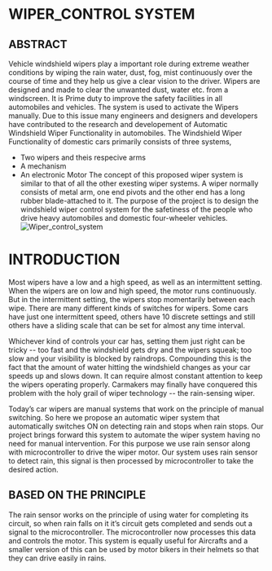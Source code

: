# WIPER_CONTROL SYSTEM 

## ABSTRACT
    
Vehicle windshield wipers play a important role during extreme weather conditions by wiping the rain water, dust, fog, mist continuously over the course of time and they help us give a clear vision to the driver. Wipers are designed and made to clear the unwanted dust, water etc. from a windscreen. It is Prime duty to improve the safety facilities in all automobiles and vehicles. The system is used to activate the Wipers manually. Due to this issue many engineers and designers and developers have contributed to the research and developement of Automatic Windshield Wiper Functionality in automobiles. The Windshield Wiper Functionality of domestic cars primarily consists of three systems,

*  Two wipers and theis respecive arms
*  A mechanism
*  An electronic Motor
The concept of this proposed wiper system is similar to that of all the other exesting wiper systems. A wiper normally consists of metal arm, one end pivots and the other end has a long rubber blade-attached to it. The purpose of the project is to design the windshield wiper control system for the safetiness of the people who drive heavy automobiles and domestic four-wheeler vehicles.![Wiper_control_system](https://user-images.githubusercontent.com/102661424/168825203-be8a1977-b0c7-4279-a27b-91a8f72ff485.jpg)


#  INTRODUCTION 

Most wipers have a low and a high speed, as well as an intermittent setting. When the wipers are on low and high speed, the motor runs continuously. 
But in the intermittent setting, the wipers stop momentarily between each wipe. There are many different kinds of switches for wipers. 
Some cars have just one intermittent speed, others have 10 discrete settings and still others have a sliding scale that can be set for almost any time interval.

Whichever kind of controls your car has, setting them just right can be tricky -- too fast and the windshield gets dry and the wipers squeak; too slow and your visibility is blocked by raindrops. Compounding this is the fact that the amount of water hitting the windshield changes as your car speeds up and slows down. It can require almost constant attention to keep the wipers operating properly. 
Carmakers may finally have conquered this problem with the holy grail of wiper technology -- the rain-sensing wiper.

Today’s car wipers are manual systems that work on the principle of manual switching.
So here we propose an automatic wiper system that automatically switches ON on detecting rain and stops when rain stops. 
Our project brings forward this system to automate the wiper system having no need for manual intervention. For this purpose we use rain sensor along with microcontroller to drive the wiper motor. 
Our system uses rain sensor to detect rain, this signal is then processed by microcontroller to take the desired action. 

##  BASED ON THE PRINCIPLE 

The rain sensor works on the principle of using water for completing its circuit, so when rain falls on it it’s circuit gets completed and sends out a signal to the microcontroller. 
The microcontroller now processes this data and controls the motor.
This system is equally useful for Aircrafts and a smaller version of this can be used by motor bikers in their helmets so that they can drive easily in rains.
